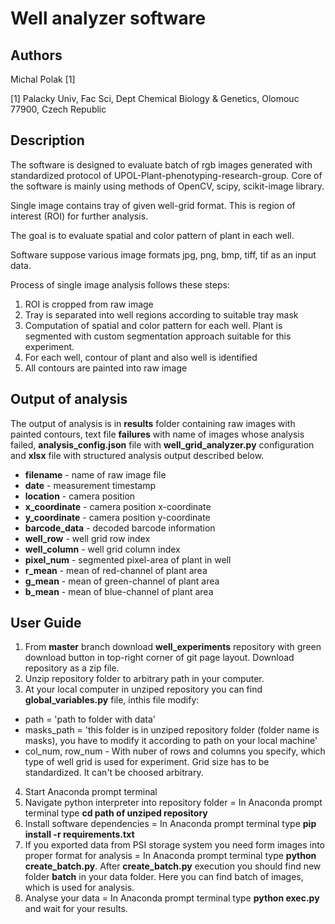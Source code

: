 # Well analyzer software

## Authors
Michal Polak [1]

[1] Palacky Univ, Fac Sci, Dept Chemical Biology & Genetics, Olomouc 77900, Czech Republic

## Description
The software is designed to evaluate batch of rgb images generated with standardized protocol of UPOL-Plant-phenotyping-research-group.
Core of the software is mainly using methods of OpenCV, scipy, scikit-image library.

Single image contains tray of given well-grid format. This is region of interest (ROI) for further analysis.

The goal is to evaluate spatial and color pattern of plant in each well.

Software suppose various image formats jpg, png, bmp, tiff, tif as an input data.

Process of single image analysis follows these steps:
1. ROI is cropped from raw image
2. Tray is separated into well regions according to suitable tray mask
3. Computation of spatial and color pattern for each well. Plant is segmented with custom segmentation approach suitable for this experiment.
4. For each well, contour of plant and also well is identified
5. All contours are painted into raw image

## Output of analysis

The output of analysis is in **results** folder containing raw images with painted contours, text file **failures** with name of images whose analysis failed, **analysis_config.json**  file with **well_grid_analyzer.py** configuration and **xlsx** file with structured analysis output described below.
  - **filename** - name of raw image file
  - **date** - measurement timestamp
  - **location** - camera position
  - **x_coordinate** - camera position x-coordinate
  - **y_coordinate** - camera position y-coordinate
  - **barcode_data** - decoded barcode information
  - **well_row** - well grid row index
  - **well_column** - well grid column index
  - **pixel_num** - segmented pixel-area of plant in well
  - **r_mean** - mean of red-channel of plant area
  - **g_mean** - mean of green-channel of plant area
  - **b_mean** - mean of blue-channel of plant area
  
  ## User Guide
  
  1. From **master** branch download **well_experiments** repository with  green download button in top-right corner of git page layout. Download repository as a zip file.
  2. Unzip repository folder to arbitrary path in your computer.
  3. At your local computer in unziped repository you can find **global_variables.py** file, inthis file modify:
   - path = 'path to folder with data'
   - masks_path = 'this folder is in unziped repository folder (folder name is masks), you have to modify it according to path on your local machine'
   - col_num, row_num - With nuber of rows and columns you specify, which type of well grid is used for experiment. Grid size has to be standardized. It can't be choosed arbitrary.
  4. Start Anaconda prompt terminal
  5. Navigate python interpreter into repository folder = In Anaconda prompt terminal type **cd path of unziped repository**
  6. Install software dependencies = In Anaconda prompt terminal type **pip install -r requirements.txt**
  7. If you exported data from PSI storage system you need form images into proper format for analysis = In Anaconda prompt terminal type **python create_batch.py**. After **create_batch.py** execution you should find new folder **batch** in your data folder. Here you can find batch of images, which is used for analysis.
  8. Analyse your data = In Anaconda prompt terminal type **python exec.py** and wait for your results.
